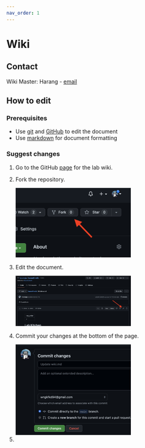 ```yaml
---
nav_order: 1
---
```


# Wiki

## Contact
Wiki Master: Harang - [email](mailto:harang@pennmedicine.upenn.edu)

## How to edit

### Prerequisites
- Use [git](https://git-scm.com/doc) and [GitHub](https://github.com/BassettLab/wiki) to edit the document
- Use [markdown](http://markdownguide.org) for document formatting

### Suggest changes
1. Go to the GitHub [page](https://github.com/BassettLab/wiki) for the lab wiki.
2. Fork the repository.
    
    <img src="assets/images/wiki-fork.png" alt="fork" width="300"/>
3. Edit the document.

    <img src="assets/images/wiki-edit.png" alt="fork" width="300"/>
4. Commit your changes at the bottom of the page.

    <img src="assets/images/wiki-commit.png" alt="fork" width="300"/>
5. 
